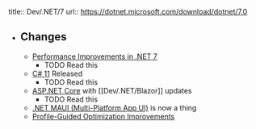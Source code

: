 title:: Dev/.NET/7
url:: https://dotnet.microsoft.com/download/dotnet/7.0

- ## Changes
	- [Performance Improvements in .NET 7](https://devblogs.microsoft.com/dotnet/performance_improvements_in_net_7/)
		- TODO Read this
	- [C# 11](https://devblogs.microsoft.com/dotnet/welcome-to-csharp-11/) Released
		- TODO Read this
	- [ASP.NET Core](https://devblogs.microsoft.com/dotnet/announcing-asp-net-core-in-dotnet-7/) with [[Dev/.NET/Blazor]] updates
		- TODO Read this
	- [.NET MAUI (Multi-Platform App UI)](https://devblogs.microsoft.com/dotnet/dotnet-maui-dotnet-7/) is now a thing
	- [Profile-Guided Optimization Improvements](https://devblogs.microsoft.com/dotnet/announcing-dotnet-7/#profile-guided-optimization-pgo)